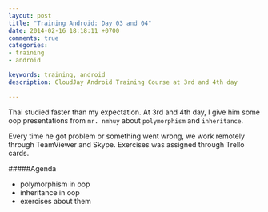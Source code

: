```yaml
---
layout: post
title: "Training Android: Day 03 and 04"
date: 2014-02-16 18:18:11 +0700
comments: true
categories: 
- training
- android

keywords: training, android
description: CloudJay Android Training Course at 3rd and 4th day

---
```


Thai studied faster than my expectation. At 3rd and 4th day, I give him some oop presentations from `mr. nmhuy` about `polymorphism` and `inheritance`.

Every time he got problem or something went wrong, we work remotely through TeamViewer and Skype. Exercises was assigned through Trello cards. 

#####Agenda

- polymorphism in oop
- inheritance in oop
- exercises about them
